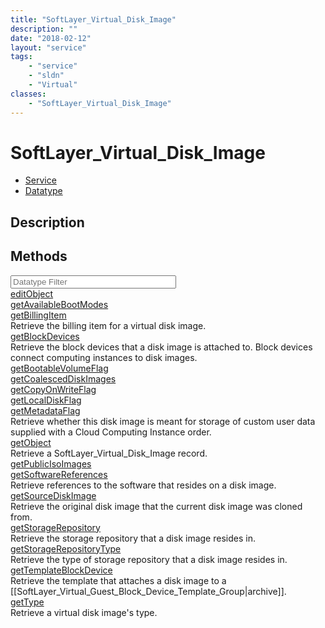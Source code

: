 ```yaml
---
title: "SoftLayer_Virtual_Disk_Image"
description: ""
date: "2018-02-12"
layout: "service"
tags:
    - "service"
    - "sldn"
    - "Virtual"
classes:
    - "SoftLayer_Virtual_Disk_Image"
---
```

# SoftLayer_Virtual_Disk_Image
<div id='service-datatype'>
    <ul id='sldn-reference-tabs'>
    <li id='service'> <a href='/reference/services/SoftLayer_Virtual_Disk_Image' >Service</a></li>    <li id='datatype'> <a href='/reference/datatypes/SoftLayer_Virtual_Disk_Image' >Datatype</a></li>
    </ul>
</div>

## Description




        
<div id="properties" class="content">
    <h2>Methods</h2>
    <div class="view-filters">
        <div class="clearfix">
            <div class="search-input-box">
                <input placeholder="Datatype Filter" onkeyup="titleSearch(inputId='edit-combine', divId='method-div', elementClass='method-row')" 
                    type="text" id="edit-combine" value="" size="30" maxlength="128" class="form-text">
            </div>
        </div>
    </div>
    <div id="method-div">
            <div class="method-row">
                        <span class='view-field-title'><a href='/reference/services/SoftLayer_Virtual_Disk_Image/editObject'> editObject</a> </span>
            <div class='views-field-body'></div>
        </div>
            <div class="method-row">
                        <span class='view-field-title'><a href='/reference/services/SoftLayer_Virtual_Disk_Image/getAvailableBootModes'> getAvailableBootModes</a> </span>
            <div class='views-field-body'></div>
        </div>
            <div class="method-row">
                        <span class='view-field-title'><a href='/reference/services/SoftLayer_Virtual_Disk_Image/getBillingItem'> getBillingItem</a> </span>
            <div class='views-field-body'>Retrieve the billing item for a virtual disk image.</div>
        </div>
            <div class="method-row">
                        <span class='view-field-title'><a href='/reference/services/SoftLayer_Virtual_Disk_Image/getBlockDevices'> getBlockDevices</a> </span>
            <div class='views-field-body'>Retrieve the block devices that a disk image is attached to. Block devices connect computing instances to disk images.</div>
        </div>
            <div class="method-row">
                        <span class='view-field-title'><a href='/reference/services/SoftLayer_Virtual_Disk_Image/getBootableVolumeFlag'> getBootableVolumeFlag</a> </span>
            <div class='views-field-body'></div>
        </div>
            <div class="method-row">
                        <span class='view-field-title'><a href='/reference/services/SoftLayer_Virtual_Disk_Image/getCoalescedDiskImages'> getCoalescedDiskImages</a> </span>
            <div class='views-field-body'></div>
        </div>
            <div class="method-row">
                        <span class='view-field-title'><a href='/reference/services/SoftLayer_Virtual_Disk_Image/getCopyOnWriteFlag'> getCopyOnWriteFlag</a> </span>
            <div class='views-field-body'></div>
        </div>
            <div class="method-row">
                        <span class='view-field-title'><a href='/reference/services/SoftLayer_Virtual_Disk_Image/getLocalDiskFlag'> getLocalDiskFlag</a> </span>
            <div class='views-field-body'></div>
        </div>
            <div class="method-row">
                        <span class='view-field-title'><a href='/reference/services/SoftLayer_Virtual_Disk_Image/getMetadataFlag'> getMetadataFlag</a> </span>
            <div class='views-field-body'>Retrieve whether this disk image is meant for storage of custom user data supplied with a Cloud Computing Instance order.</div>
        </div>
            <div class="method-row">
                        <span class='view-field-title'><a href='/reference/services/SoftLayer_Virtual_Disk_Image/getObject'> getObject</a> </span>
            <div class='views-field-body'>Retrieve a SoftLayer_Virtual_Disk_Image record.</div>
        </div>
            <div class="method-row">
                        <span class='view-field-title'><a href='/reference/services/SoftLayer_Virtual_Disk_Image/getPublicIsoImages'> getPublicIsoImages</a> </span>
            <div class='views-field-body'></div>
        </div>
            <div class="method-row">
                        <span class='view-field-title'><a href='/reference/services/SoftLayer_Virtual_Disk_Image/getSoftwareReferences'> getSoftwareReferences</a> </span>
            <div class='views-field-body'>Retrieve references to the software that resides on a disk image.</div>
        </div>
            <div class="method-row">
                        <span class='view-field-title'><a href='/reference/services/SoftLayer_Virtual_Disk_Image/getSourceDiskImage'> getSourceDiskImage</a> </span>
            <div class='views-field-body'>Retrieve the original disk image that the current disk image was cloned from.</div>
        </div>
            <div class="method-row">
                        <span class='view-field-title'><a href='/reference/services/SoftLayer_Virtual_Disk_Image/getStorageRepository'> getStorageRepository</a> </span>
            <div class='views-field-body'>Retrieve the storage repository that a disk image resides in.</div>
        </div>
            <div class="method-row">
                        <span class='view-field-title'><a href='/reference/services/SoftLayer_Virtual_Disk_Image/getStorageRepositoryType'> getStorageRepositoryType</a> </span>
            <div class='views-field-body'>Retrieve the type of storage repository that a disk image resides in.</div>
        </div>
            <div class="method-row">
                        <span class='view-field-title'><a href='/reference/services/SoftLayer_Virtual_Disk_Image/getTemplateBlockDevice'> getTemplateBlockDevice</a> </span>
            <div class='views-field-body'>Retrieve the template that attaches a disk image to a [[SoftLayer_Virtual_Guest_Block_Device_Template_Group|archive]].</div>
        </div>
            <div class="method-row">
                        <span class='view-field-title'><a href='/reference/services/SoftLayer_Virtual_Disk_Image/getType'> getType</a> </span>
            <div class='views-field-body'>Retrieve a virtual disk image's type.</div>
        </div>
        </div>
</div>

